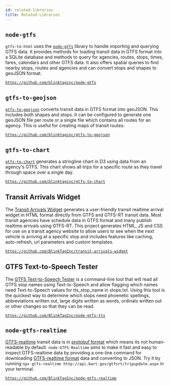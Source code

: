 ```yaml
---
id: related-libraries
title: Related Libraries
---
```


## `node-gtfs`

`gtfs-to-html` uses the [`node-gtfs`](https://github.com/blinktaginc/node-gtfs) library to handle importing and querying GTFS data. It provides methods for loading transit data in GTFS format into a SQLite database and methods to query for agencies, routes, stops, times, fares, calendars and other GTFS data. It also offers spatial queries to find nearby stops, routes and agencies and can convert stops and shapes to geoJSON format.

[`https://github.com/blinktaginc/node-gtfs`](https://github.com/blinktaginc/node-gtfs)

## `gtfs-to-geojson`

[`gtfs-to-geojson`](https://github.com/blinktaginc/gtfs-to-geojson) converts transit data in GTFS format into geoJSON. This includes both shapes and stops. It can be configured to generate one geoJSON file per route or a single file which contains all routes for an agency. This is useful for creating maps of transit routes.

[`https://github.com/blinktaginc/gtfs-to-geojson`](https://github.com/blinktaginc/gtfs-to-geojson)

## `gtfs-to-chart`

[`gtfs-to-chart`](https://github.com/blinktaginc/gtfs-to-chart) generates a stringline chart in D3 using data from an agency's GTFS. This chart shows all trips for a specific route as they travel through space over a single day.

[`https://github.com/blinktaginc/gtfs-to-chart`](https://github.com/blinktaginc/gtfs-to-chart)

## Transit Arrivals Widget

The [Transit Arrivals Widget](https://github.com/BlinkTagInc/transit-arrivals-widget) generates a user-friendly transit realtime arrival widget in HTML format directly from GTFS and GTFS-RT transit data. Most transit agencies have schedule data in GTFS format and many publish realtime arrivals using GTFS-RT. This project generates HTML, JS and CSS for use on a transit agency website to allow users to see when the next vehicle is arriving at a specific stop and includes features like caching, auto-refresh, url parameters and custom templates.

[`https://github.com/BlinkTagInc/transit-arrivals-widget`](https://github.com/BlinkTagInc/transit-arrivals-widget)

## GTFS Text-to-Speech Tester

The [GTFS Text-to-Speech Tester](https://github.com/BlinkTagInc/node-gtfs-tts) is a command-line tool that will read all GTFS stop names using Text-to-Speech and allow flagging which names need Text-to-Speech values for tts_stop_name in stops.txt. Using this tool is the quickest way to determine which stops need phoenetic spellings, abbreviations written out, large digits written as words, ordinals written out or other changes so that they can be read.

[`https://github.com/BlinkTagInc/node-gtfs-tts`](https://github.com/BlinkTagInc/node-gtfs-tts)

## `node-gtfs-realtime`

[GTFS-realtime](https://developers.google.com/transit/gtfs-realtime) transit data is in [protobuf format](https://developers.google.com/protocol-buffers) which means its not human-readable by default. `node-GTFS-Realtime` aims to make it fast and easy to inspect GTFS-realtime data by providing a one-line command for downloading [GTFS-realtime format](https://developers.google.com/transit/gtfs-realtime) data and converting to JSON. Try it by running `npx gtfs-realtime http://api.bart.gov/gtfsrt/tripupdate.aspx` in your terminal.

[`https://github.com/BlinkTagInc/node-gtfs-realtime`](https://github.com/BlinkTagInc/node-gtfs-realtime)
